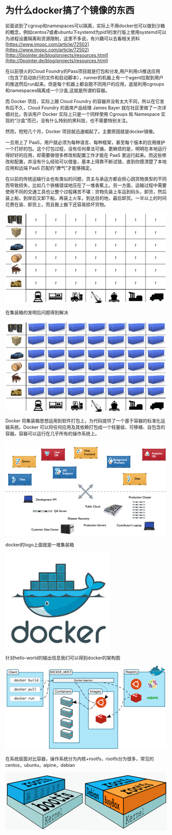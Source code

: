 # 为什么docker搞了个镜像的东西

 前面说到了cgroup和namespaces可以隔离，实际上不用docker也可以做到沙箱的概念，例如centos7或者ubuntu下systemd为pid1的发行版上使用systemd可以为进程设置隔离和资源限制，这里不多说，有兴趣可以去看相关资料 [https://www.imooc.com/article/72502](https://www.imooc.com/article/72502) [http://0pointer.de/blog/projects/resources.html](http://0pointer.de/blog/projects/resources.html)

在以前很火的Cloud Foundry的Pass项目就是打包和分发,用户利用cli推送应用（包含了启动执行的文件和启动脚本），runner的机器上有一个agent拉取到用户的推送然后run起来。但是每个机器上都会跑不同用户的应用，底层利用cgroups和namespaces隔离成一个沙盒,这就是所谓的容器。

而 Docker 项目，实际上跟 Cloud Foundry 的容器并没有太大不同，所以在它发布后不久，Cloud Foundry 的首席产品经理 James Bayer 就在社区里做了一次详细对比，告诉用户 Docker 实际上只是一个同样使用 Cgroups 和 Namespace 实现的“沙盒”而已，没有什么特别的黑科技，也不需要特别关注。

然而，短短几个月，Docker 项目就迅速崛起了。主要原因就是docker镜像。

一旦用上了 PaaS，用户就必须为每种语言、每种框架，甚至每个版本的应用维护一个打好的包。这个打包过程，没有任何章法可循，更麻烦的是，明明在本地运行得好好的应用，却需要做很多修改和配置工作才能在 PaaS 里运行起来。而这些修改和配置，并没有什么经验可以借鉴，基本上得靠不断试错，直到你摸清楚了本地应用和远端 PaaS 匹配的“脾气”才能够搞定。

在以前的传统运输行业也有类似的问题，货主与承运方都会担心因货物类型的不同而导致损失，比如几个铁桶错误地压在了一堆香蕉上。另一方面，运输过程中需要使用不同的交通工具也让整个过程痛苦不堪：货物先装上车运到码头，卸货，然后装上船，到岸后又卸下船，再装上火车，到达目的地，最后卸货。一半以上的时间花费在装、卸货上，而且搬上搬下还容易损坏货物。

![](../.gitbook/assets/image%20%2838%29.png)

在集装箱的发明后问题得到解决

![](../.gitbook/assets/image%20%2835%29.png)

Docker 将集装箱思想运用到软件打包上，为代码提供了一个基于容器的标准化运输系统。Docker 可以将任何应用及其依赖打包成一个轻量级、可移植、自包含的容器。容器可以运行在几乎所有的操作系统上。

![](../.gitbook/assets/image%20%2824%29.png)

docker的logo上面就是一堆集装箱

![](../.gitbook/assets/image%20%2845%29.png)

针对hello-world的输出信息我们可以得到docker的架构图

![](../.gitbook/assets/image%20%2816%29.png)

在系统层面对比容器，操作系统分为内核+rootfs，rootfs分为很多，常见的centos，ubuntu，alpine，debian

![](../.gitbook/assets/image%20%2842%29.png)

